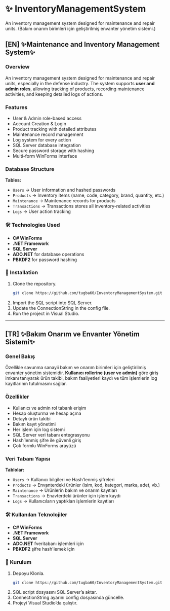 # ✨ InventoryManagementSystem
An inventory management system designed for maintenance and repair units. (Bakım onarım birimleri için geliştirilmiş envanter yönetim sistemi.)

## [EN] ✨Maintenance and Inventory Management System✨ 

### Overview
An inventory management system designed for maintenance and repair units, especially in the defense industry. The system supports **user and admin roles**, allowing tracking of products, recording maintenance activities, and keeping detailed logs of actions.

### Features
  - User & Admin role-based access
  - Account Creation & Login
  - Product tracking with detailed attributes  
  - Maintenance record management  
  - Log system for every action  
  - SQL Server database integration  
  - Secure password storage with hashing  
  - Multi-form WinForms interface
    
### Database Structure
**Tables:**  
  - `Users` → User information and hashed passwords  
  - `Products` → Inventory items (name, code, category, brand, quantity, etc.)  
  - `Maintenance` → Maintenance records for products
  - `Transactions` → Transactions stores all inventory-related activities
  - `Logs` → User action tracking
    
###  🛠 Technologies Used
  - **C# WinForms**   
  - **.NET Framework**  
  - **SQL Server** 
  - **ADO.NET** for database operations  
  - **PBKDF2** for password hashing   

### 🚀 Installation
1. Clone the repository.
   ```bash
   git clone https://github.com/tugba60/InventoryManagementSystem.git
2. Import the SQL script into SQL Server.
3. Update the ConnectionString in the config file.
4. Run the project in Visual Studio.

   
*******************************************************************************


## [TR] ✨Bakım Onarım ve Envanter Yönetim Sistemi✨ 

### Genel Bakış
Özellikle savunma sanayii bakım ve onarım birimleri için geliştirilmiş envanter yönetim sistemidir. **Kullanıcı rollerine (user ve admin)** göre giriş imkanı tanıyarak ürün takibi, bakım faaliyetleri kaydı ve tüm işlemlerin log kayıtlarının tutulmasını sağlar.

### Özellikler
  - Kullanıcı ve admin rol tabanlı erişim
  - Hesap oluşturma ve hesap açma
  - Detaylı ürün takibi  
  - Bakım kayıt yönetimi  
  - Her işlem için log sistemi  
  - SQL Server veri tabanı entegrasyonu  
  - Hash’lenmiş şifre ile güvenli giriş
  - Çok formlu WinForms arayüzü
    
### Veri Tabanı Yapısı
**Tablolar:**
  - `Users` → Kullanıcı bilgileri ve Hash'lenmiş şifreleri
  - `Products` → Envanterdeki ürünler (isim, kod, kategori, marka, adet, vb.)  
  - `Maintenance` → Ürünlerin bakım ve onarım kayıtları
  - `Transactions` → Enavterdeki ürünler için işlem kaydı
  - `Logs` → Kullanıcıların yaptıkları işlemlerin kayıtları
    
###  🛠 Kullanılan Teknolojiler
  - **C# WinForms**   
  - **.NET Framework**  
  - **SQL Server** 
  - **ADO.NET** fveritabanı işlemleri için  
  - **PBKDF2** şifre hash'lemek için

### 🚀 Kurulum
1. Depoyu Klonla.
   ```bash
   git clone https://github.com/tugba60/InventoryManagementSystem.git
2. SQL script dosyasını SQL Server’a aktar.
3. ConnectionString ayarını config dosyasında güncelle.
4. Projeyi Visual Studio’da çalıştır.
